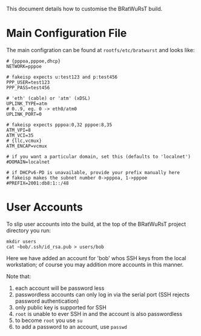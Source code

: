 This document details how to customise the BRatWuRsT build.

# Main Configuration File

The main configration can be found at `rootfs/etc/bratwurst` and looks like:

    # {pppoa,pppoe,dhcp}
    NETWORK=pppoe
    
    # fakeisp expects u:test123 and p:test456
    PPP_USER=test123
    PPP_PASS=test456
    
    # 'eth' (cable) or 'atm' (xDSL)
    UPLINK_TYPE=atm
    # 0..9, eg. 0 -> eth0/atm0
    UPLINK_PORT=0
    
    # fakeisp expects pppoa:0,32 pppoe:8,35
    ATM_VPI=8
    ATM_VCI=35
    # {llc,vcmux}
    ATM_ENCAP=vcmux
    
    # if you want a particular domain, set this (defaults to 'localnet')
    #DOMAIN=localnet
    
    # if DHCPv6-PD is unavailable, provide your prefix manually here
    # fakeisp makes the subnet number 0->pppoa, 1->pppoe
    #PREFIX=2001:db8:1::/48

# User Accounts

To slip user accounts into the build, at the top of the BRatWuRsT project directory you run:

    mkdir users
    cat ~bob/.ssh/id_rsa.pub > users/bob

Here we have added an account for 'bob' whos SSH keys from the local workstation; of course you may addition more accounts in this manner.

Note that:

 1. each account will be password less
 1. passwordless accounts can only log in via the serial port (SSH rejects password authentication)
 1. only public key is supported for SSH
 1. `root` is unable to ever SSH in and the account is also passwordless
 1. to become `root` you use `su`
 1. to add a password to an account, use `passwd`
